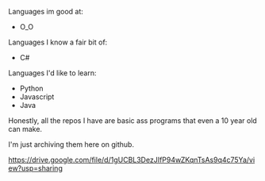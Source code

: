Languages im good at:

- O_O

Languages I know a fair bit of:

- C#

Languages I'd like to learn:

- Python
- Javascript
- Java




Honestly, all the repos I have are basic ass programs that even a 10 year old can make. 


I'm just archiving them here on github.

https://drive.google.com/file/d/1gUCBL3DezJIfP94wZKqnTsAs9q4c75Ya/view?usp=sharing
